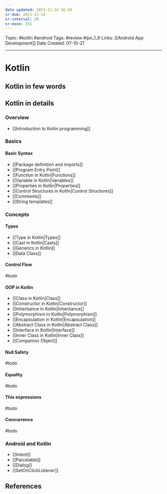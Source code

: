 ```yaml
---
date updated: 2021-11-24 16:34
sr-due: 2021-12-14
sr-interval: 20
sr-ease: 251
---
```


Topic: #kotlin #android
Tags: #review #ipn_1_6
Links: [[Android App Development]]
Date Created: 07-10-21

---

# Kotlin

## Kotlin in few words

## Kotlin in details

### Overview

- [[Introduction to Kotlin programming]]

### Basics

#### Basic Syntax

- [[Package definition and imports]]
- [[Program Entry Point]]
- [[Function in Kotlin|Functions]]
- [[Variable in Kotlin|Variables]]
- [[Properties in Kotlin|Properties]]
- [[Control Structures in Kotlin|Control Structures]]
- [[Comments]]
- [[String templates]]

### Concepts

#### Types

- [[Type in Kotlin|Types]]
- [[Cast in Kotlin|Casts]]
- [[Generics in Kotlin]]
- [[Data Class]]

#### Control Flow
#todo

#### OOP in Kotlin

- [[Class in Kotlin|Class]]
- [[Constructor in Kotlin|Constructor]]
- [[Inheritance in Kotlin|Inheritance]]
- [[Polymorphism in Kotlin|Polymorphism]]
- [[Encapsulation in Kotlin|Encapsulation]]
- [[Abstract Class in Kotlin|Abstract Class]]
- [[Interface in Kotlin|Interface]]
- [[Inner Class in Kotlin|Inner Class]]
- [[Companion Object]]

#### Null Safety

#todo
#### Equality

#todo
#### This expressions

#todo
#### Concurrence

#todo
### Android and Kotlin

- [[Intent]]
- [[Parcelable]]
- [[Dialog]]
- [[SetOnClickListener]]

## References